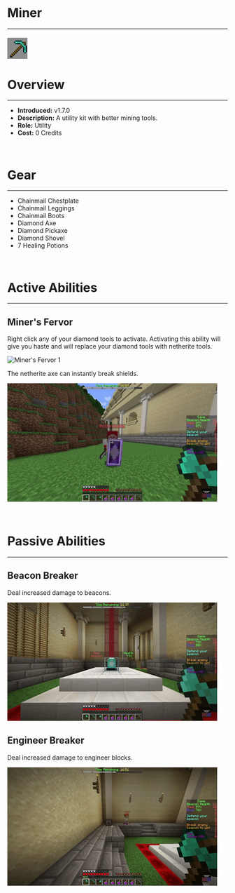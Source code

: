
# Miner

***

#### ![miner-icon](../assets/kits/miner/miner-icon.jpg)

# Overview
***
- **Introduced:** v1.7.0
- **Description:** A utility kit with better mining tools.
- **Role:** Utility
- **Cost:** 0 Credits

<br />  

# Gear
***
- Chainmail Chestplate
- Chainmail Leggings
- Chainmail Boots
- Diamond Axe
- Diamond Pickaxe
- Diamond Shovel
- 7 Healing Potions

<br />  

# Active Abilities
***
## Miner's Fervor
Right click any of your diamond tools to activate. Activating this ability will give you haste and will replace your diamond tools with netherite tools.

![Miner's Fervor 1](../assets/kits/miner/Miner%20-%20Miners%20Fervor%20Blocks.gif)

The netherite axe can instantly break shields.

![Miner's Fervor 1](../assets/kits/miner/Miner%20-%20Miners%20Fervor%20Shield.gif)

<br /> 

# Passive Abilities
***
## Beacon Breaker
Deal increased damage to beacons.

![Beacon Breaker](../assets/kits/miner/Miner%20-%20Beacon%20Breaker.gif)

## Engineer  Breaker
Deal increased damage to engineer blocks.

![Beacon Breaker](../assets/kits/miner/Miner%20-%20Engineer%20Breaker.gif)
